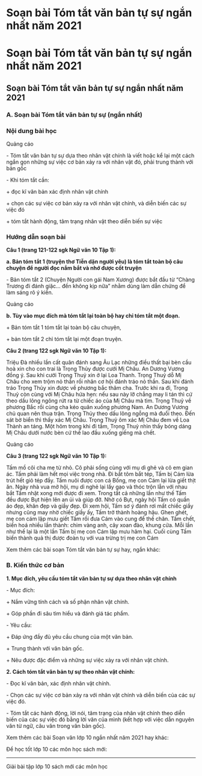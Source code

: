 # Soạn bài Tóm tắt văn bản tự sự ngắn nhất năm 2021

# Soạn bài Tóm tắt văn bản tự sự ngắn nhất năm 2021

## Soạn bài Tóm tắt văn bản tự sự ngắn nhất năm 2021

### **A. Soạn bài Tóm tắt văn bản tự sự (ngắn nhất)**

### Nội dung bài học

Quảng cáo

\- Tóm tắt văn bản tự sự dựa theo nhân vật chính là viết hoặc kể lại một cách ngắn gọn những sự việc cơ bản xảy ra với nhân vật đó, phải trung thành với bản gốc 

\- Khi tóm tắt cần: 

\+ đọc kĩ văn bản xác định nhân vật chính 

\+ chọn các sự việc cơ bản xảy ra với nhân vật chính, và diễn biến các sự việc đó 

\+ tóm tắt hành động, tâm trạng nhân vật theo diễn biến sự việc 

### Hướng dẫn soạn bài

**Câu 1 (trang 121-122 sgk Ngữ văn 10 Tập 1):**

**a. Bản tóm tắt 1 (truyện thơ Tiễn dặn người yêu) là tóm tắt toàn bộ câu chuyện để người đọc nắm bắt và nhớ được cốt truyện**

\- Bản tóm tắt 2 (Chuyện Người con gái Nam Xương) được bắt đầu từ “Chàng Trương đi đánh giặc… đến không kịp nữa” nhằm dùng làm dẫn chứng để làm sáng rõ ý kiến. 

Quảng cáo

**b. Tùy vào mục đích mà tóm tắt lại toàn bộ hay chỉ tóm tắt một đoạn.**

\+ Bản tóm tắt 1 tóm tắt lại toàn bộ câu chuyện, 

\+ bản tóm tắt 2 chỉ tóm tắt lại một đoạn truyện. 

**Câu 2 (trang 122 sgk Ngữ văn 10 Tập 1):**

Triệu Đà nhiều lần cất quân đánh sang Âu Lạc những điều thất bại bèn cầu hoà xin cho con trai là Trọng Thủy được cưới Mị Châu. An Dương Vương đồng ý. Sau khi cưới Trọng Thuỷ xin ở lại Loa Thanh. Trọng Thuỷ dỗ Mị Châu cho xem trộm nỏ thần rồi nhân cơ hội đánh tráo nỏ thần. Sau khi đánh tráo Trọng Thủy xin được về phương bắc thăm cha. Trước khi ra đi, Trọng Thuỷ còn cùng với Mị Châu hứa hẹn: nếu sau này lỡ chẳng may li tán thì cứ theo dấu lông ngông rứt ra từ chiếc áo của Mị Châu mà tìm. Trọng Thuỷ về phương Bắc rồi cùng cha kéo quân xuống phương Nam. An Dương Vương chủ quan nên thua trận. Trọng Thủy theo dấu lông ngỗng mà đuổi theo. Đến sát bờ biển thì thấy xác Mị Châu. Trọng Thuỷ ôm xác Mị Châu đem về Loa Thành an táng. Một hôm trong khi đi tắm, Trọng Thuỷ nhìn thấy bóng dáng Mị Châu dưới nước bèn cứ thế lao đầu xuống giếng mà chết. 

Quảng cáo

**Câu 3 (trang 122 sgk Ngữ văn 10 Tập 1):**

Tấm mồ côi cha mẹ từ nhỏ. Cô phải sống cùng với mụ dì ghẻ và cô em gian ác. Tấm phải làm hết mọi việc trong nhà. Đi bắt tôm bắt tép, Tấm bị Cám lừa trút hết giỏ tép đầy. Tấm nuôi được con cá Bống, mẹ con Cám lại lừa giết thịt ăn. Ngày nhà vua mở hội, mụ dì nghẻ lại lấy gạo và thóc trộn lẫn với nhau bắt Tấm nhặt xong mới được đi xem. Trong tất cả những lần như thế Tấm đều được Bụt hiện lên an ủi và giúp đỡ. Nhờ có Bụt, ngày hội Tấm có quần áo đẹp, khăn đẹp và giầy đẹp. Đi xem hội, Tấm sơ ý đánh rơi mất chiếc giầy nhưng cũng may nhờ chiếc giầy ấy, Tấm trở thành hoàng hậu. Ghen ghét, mẹ con cám lập mưu giết Tấm rồi đưa Cám vào cung để thế chân. Tấm chết, biến hoá nhiều lần thành: chim vàng anh, cây xoan đào, khung cửa. Mỗi lần như thế lại là một lần Tấm bị mẹ con Cám lập mưu hãm hại. Cuối cùng Tấm biến thành quả thị được đoàn tụ với vua trừng trị mẹ con Cám 

Xem thêm các bài soạn Tóm tắt văn bản tự sự hay, ngắn khác:

### **B. Kiến thức cơ bản**

**1\. Mục đích, yêu cầu tóm tắt văn bản tự sự dựa theo nhân vật chính**

\- Mục đích:

\+ Nắm vững tính cách và số phận nhân vật chính.

\+ Góp phần đi sâu tìm hiểu và đánh giá tác phẩm.

\- Yêu cầu:

\+ Đáp ứng đầy đủ yêu cầu chung của một văn bản.

\+ Trung thành với văn bản gốc.

\+ Nêu được đặc điểm và những sự việc xảy ra với nhân vật chính.

**2\. Cách tóm tắt văn bản tự sự theo nhân vật chính:**

\- Đọc kĩ văn bản, xác định nhân vật chính.

\- Chọn các sự việc cơ bản xảy ra với nhân vật chính và diễn biến của các sự việc đó.

\- Tóm tắt các hành động, lời nói, tâm trạng của nhân vật chính theo diễn biến của các sự việc đó bằng lời văn của mình (kết hợp với việc dẫn nguyên văn từ ngữ, câu văn trong văn bản gốc).

Xem thêm các bài Soạn văn lớp 10 ngắn nhất năm 2021 hay khác:

Để học tốt lớp 10 các môn học sách mới:

* * *

Giải bài tập lớp 10 sách mới các môn học
